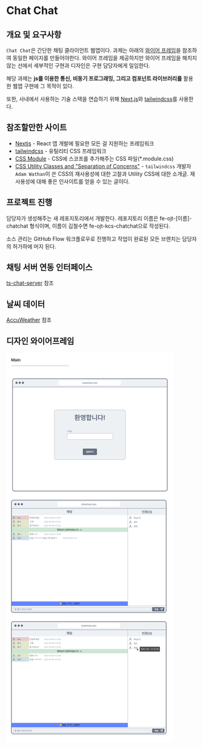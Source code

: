 # Chat Chat

## 개요 및 요구사항

`Chat Chat`은 간단한 채팅 클라이언트 웹앱이다. 과제는 아래의 [와이어 프레임](#디자인-와이어프레임)을 참조하여 동일한 페이지를 만들어야한다. 와이어 프레임을 제공하지만 와이어 프레임을 해치지 않는 선에서 세부적인 구현과 디자인은 구현 담당자에게 일임한다.

해당 과제는 **js를 이용한 통신, 비동기 프로그래밍, 그리고 컴포넌트 라이브러리를** 활용한 웹앱 구현에 그 목적이 있다.

또한, 사내에서 사용하는 기술 스택을 연습하기 위해 [Next.js](https://nextjs.org/)와 [tailwindcss](https://tailwindcss.com/)를 사용한다.

## 참조할만한 사이트

- [Nextjs](https://nextjs.org/) - React 앱 개발에 필요한 모든 걸 지원하는 프레임워크
- [tailwindcss](https://tailwindcss.com/) - 유틸리티 CSS 프레임워크
- [CSS Module](https://github.com/css-modules/css-modules) - CSS에 스코프를 추가해주는 CSS 파일(\*.module.css)
- [CSS Utility Classes and "Separation of Concerns"](https://adamwathan.me/css-utility-classes-and-separation-of-concerns/) - `tailwindcss` 개발자 `Adam Wathan`이 쓴 CSS의 재사용성에 대한 고찰과 Utility CSS에 대한 소개글. 재사용성에 대해 좋은 인사이트를 얻을 수 있는 글이다.

## 프로젝트 진행

담당자가 생성해주는 새 레포지토리에서 개발한다. 레포지토리 이름은 fe-ojt-[이름]-chatchat 형식이며, 이름이 김철수면 fe-ojt-kcs-chatchat으로 작성된다.

소스 관리는 GitHub Flow 워크플로우로 진행하고 작업이 완료된 모든 브랜치는 담당자의 허가하에 머지 된다.

## 채팅 서버 연동 인터페이스

[ts-chat-server](https://github.com/malgn/fe-ojt-ts-chat-server) 참조

## 날씨 데이터

[AccuWeather](https://developer.accuweather.com/) 참조

## 디자인 와이어프레임

![wire frame](./readme/design.png)

